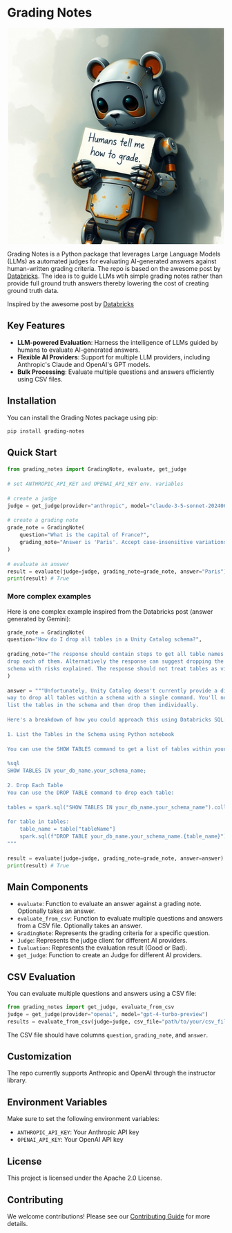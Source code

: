# Grading Notes

<div style="display: flex; justify-content: center;">
  <img src="docs/images/humans-tell-me-how-to-grade.jpeg" alt="Grading Notes" style="width: 500px; height: auto;">
</div>

Grading Notes is a Python package that leverages Large Language Models (LLMs) as automated judges for evaluating AI-generated answers against human-written grading criteria. The repo is based on the awesome post by [Databricks](https://www.databricks.com/blog/enhancing-llm-as-a-judge-with-grading-notes). The idea is to guide LLMs wtih simple grading notes rather than provide full ground truth answers thereby lowering the cost of creating ground truth data.

Inspired by the awesome post by [Databricks](https://www.databricks.com/blog/enhancing-llm-as-a-judge-with-grading-notes)

## Key Features

- **LLM-powered Evaluation**: Harness the intelligence of LLMs guided by humans to evaluate AI-generated answers.
- **Flexible AI Providers**: Support for multiple LLM providers, including Anthropic's Claude and OpenAI's GPT models.
- **Bulk Processing**: Evaluate multiple questions and answers efficiently using CSV files.

## Installation

You can install the Grading Notes package using pip:

```bash
pip install grading-notes
```

## Quick Start

```python
from grading_notes import GradingNote, evaluate, get_judge

# set ANTHROPIC_API_KEY and OPENAI_API_KEY env. variables

# create a judge
judge = get_judge(provider="anthropic", model="claude-3-5-sonnet-20240620")

# create a grading note
grade_note = GradingNote(
    question="What is the capital of France?",
    grading_note="Answer is 'Paris'. Accept case-insensitive variations."
)

# evaluate an answer
result = evaluate(judge=judge, grading_note=grade_note, answer="Paris")
print(result) # True
```

### More complex examples

Here is one complex example inspired from the Databricks post (answer generated by Gemini):

```python
grade_note = GradingNote(
question="How do I drop all tables in a Unity Catalog schema?",

grading_note="The response should contain steps to get all table names then \
drop each of them. Alternatively the response can suggest dropping the entire \
schema with risks explained. The response should not treat tables as views."
)

answer = """Unfortunately, Unity Catalog doesn't currently provide a direct 
way to drop all tables within a schema with a single command. You'll need to 
list the tables in the schema and then drop them individually.

Here's a breakdown of how you could approach this using Databricks SQL:

1. List the Tables in the Schema using Python notebook

You can use the SHOW TABLES command to get a list of tables within your schema:

%sql
SHOW TABLES IN your_db_name.your_schema_name;

2. Drop Each Table
You can use the DROP TABLE command to drop each table:

tables = spark.sql("SHOW TABLES IN your_db_name.your_schema_name").collect()

for table in tables:
    table_name = table["tableName"]
    spark.sql(f"DROP TABLE your_db_name.your_schema_name.{table_name}")
"""

result = evaluate(judge=judge, grading_note=grade_note, answer=answer)
print(result) # True
```

## Main Components

- `evaluate`: Function to evaluate an answer against a grading note. Optionally takes an answer.
- `evaluate_from_csv`: Function to evaluate multiple questions and answers from a CSV file. Optionally takes an answer.
- `GradingNote`: Represents the grading criteria for a specific question.
- `Judge`: Represents the judge client for different AI providers.
- `Evaluation`: Represents the evaluation result (Good or Bad).
- `get_judge`: Function to create an Judge for different AI providers.

## CSV Evaluation

You can evaluate multiple questions and answers using a CSV file:

```python	
from grading_notes import get_judge, evaluate_from_csv
judge = get_judge(provider="openai", model="gpt-4-turbo-preview")
results = evaluate_from_csv(judge=judge, csv_file="path/to/your/csv_file.csv")
```

The CSV file should have columns `question`, `grading_note`, and `answer`.

## Customization

The repo currently supports Anthropic and OpenAI through the instructor library.

## Environment Variables

Make sure to set the following environment variables:

- `ANTHROPIC_API_KEY`: Your Anthropic API key
- `OPENAI_API_KEY`: Your OpenAI API key

## License

This project is licensed under the Apache 2.0 License.

## Contributing

We welcome contributions! Please see our [Contributing Guide](docs/CONTRIBUTING.md) for more details.
